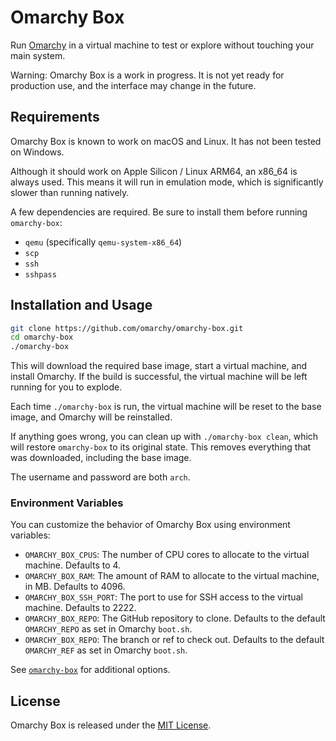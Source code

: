 # Omarchy Box

Run [Omarchy](https://omarchy.org/) in a virtual machine to test or explore without touching your main system.

Warning: Omarchy Box is a work in progress. It is not yet ready for production use, and the interface may change in the future.

## Requirements

Omarchy Box is known to work on macOS and Linux. It has not been tested on Windows.

Although it should work on Apple Silicon / Linux ARM64, an x86_64 is always used. This means it will run in emulation mode, which is significantly slower than running natively.

A few dependencies are required. Be sure to install them before running `omarchy-box`:
- `qemu` (specifically `qemu-system-x86_64`)
- `scp`
- `ssh`
- `sshpass`

## Installation and Usage

```bash
git clone https://github.com/omarchy/omarchy-box.git
cd omarchy-box
./omarchy-box
```

This will download the required base image, start a virtual machine, and install Omarchy. If the build is successful, the virtual machine will be left running for you to explode.

Each time `./omarchy-box` is run, the virtual machine will be reset to the base image, and Omarchy will be reinstalled.

If anything goes wrong, you can clean up with `./omarchy-box clean`, which will restore `omarchy-box` to its original state. This removes everything that was downloaded, including the base image.

The username and password are both `arch`.

### Environment Variables
You can customize the behavior of Omarchy Box using environment variables:
- `OMARCHY_BOX_CPUS`: The number of CPU cores to allocate to the virtual machine. Defaults to 4.
- `OMARCHY_BOX_RAM`: The amount of RAM to allocate to the virtual machine, in MB. Defaults to 4096.
- `OMARCHY_BOX_SSH_PORT`: The port to use for SSH access to the virtual machine. Defaults to 2222.
- `OMARCHY_BOX_REPO`: The GitHub repository to clone. Defaults to the default `OMARCHY_REPO` as set in Omarchy `boot.sh`.
- `OMARCHY_BOX_REPO`: The branch or ref to check out. Defaults to the default `OMARCHY_REF` as set in Omarchy `boot.sh`.

See [`omarchy-box`](./omarchy-box) for additional options.

## License

Omarchy Box is released under the [MIT License](https://opensource.org/licenses/MIT).
